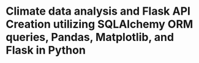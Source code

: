 # Climate data analysis and Flask API Creation utilizing SQLAlchemy ORM queries, Pandas, Matplotlib, and Flask in Python 
